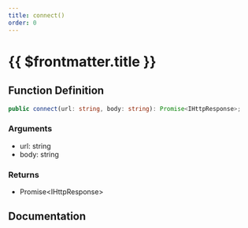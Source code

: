 ```yaml
---
title: connect()
order: 0
---
```


# {{ $frontmatter.title }}

<!--@include: ./connect_partial_header.md-->

## Function Definition

```ts
public connect(url: string, body: string): Promise<IHttpResponse>;
```

### Arguments

* url: string
* body: string

### Returns

* Promise\<IHttpResponse\>

## Documentation

<!--@include: ./connect_partial_footer.md-->

